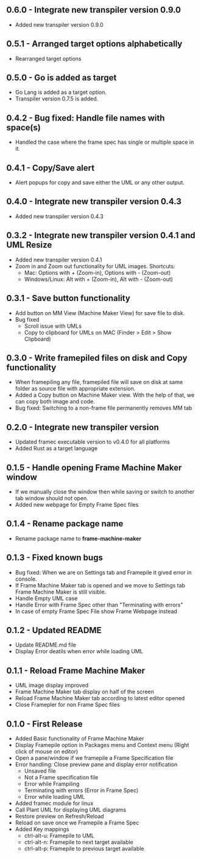 ## 0.6.0 - Integrate new transpiler version 0.9.0
 * Added new transpiler version 0.9.0
## 0.5.1 - Arranged target options alphabetically
  * Rearranged target options

## 0.5.0 - Go is added as target
  * Go Lang is added as a target option.
  * Transpiler version 0.7.5 is added.

## 0.4.2 - Bug fixed: Handle file names with space(s)
  * Handled the case where the frame spec has single or multiple space in it.

## 0.4.1 - Copy/Save alert
  * Alert popups for copy and save either the UML or any other output.

## 0.4.0 - Integrate new transpiler version 0.4.3
  * Added new transpiler version 0.4.3

## 0.3.2 - Integrate new transpiler version 0.4.1 and UML Resize
  * Added new transpiler version 0.4.1
  * Zoom in and Zoom out functionality for UML images. Shortcuts:
    * Mac: Options with + (Zoom-in), Options with - (Zoom-out)
    * Windows/Linux: Alt with + (Zoom-in), Alt with - (Zoom-out)

## 0.3.1 - Save button functionality
* Add button on MM View (Machine Maker View) for save file to disk.
* Bug fixed
  * Scroll issue with UMLs
  * Copy to clipboard for UMLs on MAC (Finder > Edit > Show Clipboard)

## 0.3.0 - Write framepiled files on disk and Copy functionality
* When framepiling any file, framepiled file will save on disk at same folder as source file with appropriate extension.
* Added a Copy button on Machine Maker view. With the help of that, we can copy both image and code.
* Bug fixed: Switching to a non-frame file permanently removes MM tab 

## 0.2.0 - Integrate new transpiler version
* Updated framec executable version to v0.4.0 for all platforms
* Added Rust as a target language 

## 0.1.5 - Handle opening Frame Machine Maker window
* If we manually close the window then while saving or switch to another tab window should not open.
* Added new webpage for Empty Frame Spec files

## 0.1.4 - Rename package name
* Rename package name to **frame-machine-maker**

## 0.1.3 - Fixed known bugs
* Bug fixed: When we are on Settings tab and Framepile it gived error in console.
* If Frame Machine Maker tab is opened and we move to Settings tab Frame Machine Maker is still visible.
* Handle Empty UML case
* Handle Error with Frame Spec other than "Terminating with errors"
* In case of empty Frame Spec File show Frame Webpage instead

## 0.1.2 - Updated README
* Update README.md file
* Display Error deatils when error while loading UML

## 0.1.1 - Reload Frame Machine Maker
* UML image display improved
* Frame Machine Maker tab display on half of the screen
* Reload Frame Machine Maker tab according to latest editor opened
* Close Framepler for non Frame Spec files

## 0.1.0 - First Release
* Added Basic functionality of Frame Machine Maker
* Display Framepile option in Packages menu and Context menu (Right click of mouse on editor)
* Open a pane/window if we framepile a Frame Specification file
* Error handling: Close preview pane and display error notification
  * Unsaved file
  * Not a Frame specification file
  * Error while Frampiling
  * Terminating with errors (Error in Frame Spec)
  * Error while loading UML
* Added framec module for linux
* Call Plant UML for displaying UML diagrams
* Restore preview on Refresh/Reload
* Reload on save once we Framepile a Frame Spec
* Added Key mappings
  * ctrl-alt-u: Framepile to UML
  * ctrl-alt-n: Framepile to next target available
  * ctrl-alt-p: Framepile to previous target available
